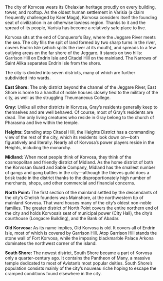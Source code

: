 The city of Korvosa wears its Chelaxian heritage proudly on every building, tower, and rooftop. As the oldest human settlement in Varisia (a claim frequently challenged by Kaer Maga), Korvosa considers itself the founding seat of civilization in an otherwise lawless region. Thanks to it and the spread of its people, Varisia has become a relatively safe place to live.

Korvosa sits at the end of Conqueror’s Bay, where the Jeggare River meets the sea. The city fills the spit of land formed by two sharp turns in the river, covers Endrin Isle (which splits the river at its mouth), and spreads to a few outlying areas on the far shore of the Jeggare. It stands on two hills: Garrison Hill on Endrin Isle and Citadel Hill on the mainland. The Narrows of Saint Alika separates Endrin Isle from the shore.

The city is divided into seven districts, many of which are further subdivided into wards.

**East Shore:** The only district beyond the channel of the Jeggare River, East Shore is home to a handful of noble houses closely tied to the military of the city, as well as the struggling Theumanexus College.

**Gray:** Unlike all other districts in Korvosa, Gray’s residents generally keep to themselves and are well behaved. Of course, most of Gray’s residents are dead. The only living creatures who reside in Gray belong to the church of Pharasma and live within the temple.

**Heights:** Standing atop Citadel Hill, the Heights District has a commanding view of the rest of the city, which its residents look down on—both figuratively and literally. Nearly all of Korvosa’s power players reside in the Heights, including the monarchy.

**Midland:** When most people think of Korvosa, they think of the cosmopolitan and friendly district of Midland. As the home district of both the Korvosan Guard and Sable Company, Midland has the smallest number of gangs and gang battles in the city—although the thieves guild does a brisk trade in the district thanks to the disproportionately high number of merchants, shops, and other commercial and financial concerns.

**North Point:** The first section of the mainland settled by the descendants of the city’s Chelish founders was Mainshore, at the northwestern tip of mainland Korvosa. That ward houses many of the city’s oldest non-noble families. The greater district of North Point covers the entire northern end of the city and holds Korvosa’s seat of municipal power (City Hall), the city’s courthouse (Longacre Building), and the Bank of Abadar.

**Old Korvosa:** As its name implies, Old Korvosa is old. It covers all of Endrin Isle, most of which is covered by Garrison Hill. Atop Garrison Hill stands the stone wall of Fort Korvosa, while the imposing blackmarble Palace Arkona dominates the northwest corner of the island.

**South Shore:** The newest district, South Shore became a part of Korvosa only a quarter-century ago. It contains the Pantheon of Many, a massive temple dedicated to most of Avistan’s most popular deities. South Shore’s population consists mainly of the city’s nouveau riche hoping to escape the cramped conditions found elsewhere in the city.
